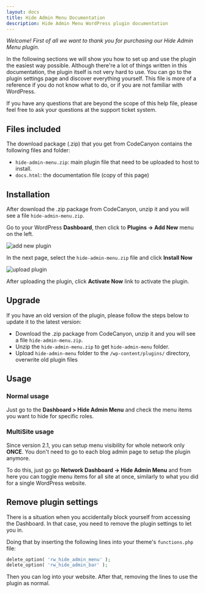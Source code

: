 ```yaml
---
layout: docs
title: Hide Admin Menu Documentation
description: Hide Admin Menu WordPress plugin documentation
---
```


*Welcome! First of all we want to thank you for purchasing our Hide Admin Menu plugin.*

In the following sections we will show you how to set up and use the plugin the easiest way possible. Although there're a lot of things written in this documentation, the plugin itself is not very hard to use. You can go to the plugin settings page and discover everything yourself. This file is more of a reference if you do not know what to do, or if you are not familiar with WordPress.

If you have any questions that are beyond the scope of this help file, please feel free to ask your questions at the support ticket system.

## Files included

The download package (.zip) that you get from CodeCanyon contains the following files and folder:

- `hide-admin-menu.zip`: main plugin file that need to be uploaded to host to install.
- `docs.html`: the documentation file (copy of this page)

## Installation

After download the .zip package from CodeCanyon, unzip it and you will see a file `hide-admin-menu.zip`.

Go to your WordPress **Dashboard**, then click to **Plugins -> Add New** menu on the left.

![add new plugin](http://i.imgur.com/2QCWdJm.png)

In the next page, select the `hide-admin-menu.zip` file and click **Install Now**

![upload plugin](http://i.imgur.com/ajcmwE5.png)

After uploading the plugin, click **Activate Now** link to activate the plugin.

## Upgrade

If you have an old version of the plugin, please follow the steps below to update it to the latest version:

- Download the .zip package from CodeCanyon, unzip it and you will see a file `hide-admin-menu.zip`.
- Unzip the `hide-admin-menu.zip` to get `hide-admin-menu` folder.
- Upload `hide-admin-menu` folder to the `/wp-content/plugins/` directory, overwrite old plugin files

## Usage

### Normal usage

Just go to the **Dashboard > Hide Admin Menu** and check the menu items you want to hide for specific roles.

### MultiSite usage

Since version 2.1, you can setup menu visibility for whole network only **ONCE**. You don't need to go to each blog admin page to setup the plugin anymore.

To do this, just go go **Network Dashboard -> Hide Admin Menu** and from here you can toggle menu items for all site at once, similarly to what you did for a single WordPress website.

## Remove plugin settings

There is a situation when you accidentally block yourself from accessing the Dashboard. In that case, you need to remove the plugin settings to let you in.

Doing that by inserting the following lines into your theme's `functions.php` file:

```php
delete_option( 'rw_hide_admin_menu' );
delete_option( 'rw_hide_admin_bar' );
```

Then you can log into your website. After that, removing the lines to use the plugin as normal.
